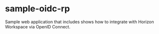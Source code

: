 sample-oidc-rp
==============

Sample web application that includes shows how to integrate with Horizon Workspace via OpenID Connect.
